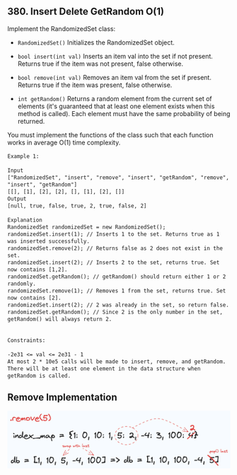 ## 380. Insert Delete GetRandom O(1)
Implement the RandomizedSet class:

- `RandomizedSet()` Initializes the RandomizedSet object.
- `bool insert(int val)` Inserts an item val into the set if not present. 
Returns true if the item was not present, false otherwise.

- `bool remove(int val)` Removes an item val from the set if present. 
Returns true if the item was present, false otherwise.

- `int getRandom()` Returns a random element from the current set of elements 
(it's guaranteed that at least one element exists when this method is called). 
Each element must have the same probability of being returned.

You must implement the functions of the class such that each function works in average O(1) time complexity.

 
```
Example 1:

Input
["RandomizedSet", "insert", "remove", "insert", "getRandom", "remove", "insert", "getRandom"]
[[], [1], [2], [2], [], [1], [2], []]
Output
[null, true, false, true, 2, true, false, 2]

Explanation
RandomizedSet randomizedSet = new RandomizedSet();
randomizedSet.insert(1); // Inserts 1 to the set. Returns true as 1 was inserted successfully.
randomizedSet.remove(2); // Returns false as 2 does not exist in the set.
randomizedSet.insert(2); // Inserts 2 to the set, returns true. Set now contains [1,2].
randomizedSet.getRandom(); // getRandom() should return either 1 or 2 randomly.
randomizedSet.remove(1); // Removes 1 from the set, returns true. Set now contains [2].
randomizedSet.insert(2); // 2 was already in the set, so return false.
randomizedSet.getRandom(); // Since 2 is the only number in the set, getRandom() will always return 2.
 

Constraints:

-2e31 <= val <= 2e31 - 1
At most 2 * 10e5 calls will be made to insert, remove, and getRandom.
There will be at least one element in the data structure when getRandom is called.
```

## Remove Implementation

![img.png](img.png)